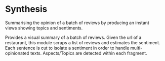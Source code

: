 # Synthesis

Summarising the opinion of a batch of reviews by producing an instant views showing topics and sentiments.

Provides a visual summary of a batch of reviews. Given the url of a restaurant, 
this module scraps a list of reviews and estimates the sentiment. Each sentence is cut 
to isolate a sentiment in order to handle multi-opinionated texts. Aspects/Topics are detected within 
each fragment. 